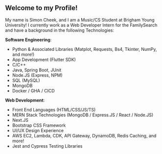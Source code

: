 ## Welcome to my Profile!

My name is Simon Cheek, and I am a Music/CS Student at Brigham Young University! I currently work as a Web Developer Intern for the FamilySearch and have a background in the following Technologies:

**Software Engineering**:
- Python & Associated Libraries (Matplot, Requests, Bs4, Tkinter, NumPy, and more!)
- App Development (Flutter SDK)
- C/C++
- Java, Spring Boot, JUnit
- Node.JS (Express, NPM)
- SQL (MySQL)
- MongoDB
- Docker / GHA / CICD

**Web Development**:
- Front End Languages (HTML/CSS/JS/TS)
- MERN Stack Technologies (MongoDB / Express.JS / React / Node.JS)
- Next.JS
- Bootstrap CSS Framework
- UI/UX Design Experience
- AWS EC2, Lambda, CDK, API Gateway, DynamoDB, Redis Caching, and more!
- Jest and Cypress Testing Libraries


<!---
- 👋 Hi, I’m @Simon-Cheek
- 👀 I’m interested in ...
- 🌱 I’m currently learning ...
- 💞️ I’m looking to collaborate on ...
- 📫 How to reach me ...
- 😄 Pronouns: ...
- ⚡ Fun fact: ...

Simon-Cheek/Simon-Cheek is a ✨ special ✨ repository because its `README.md` (this file) appears on your GitHub profile.
You can click the Preview link to take a look at your changes.
--->
